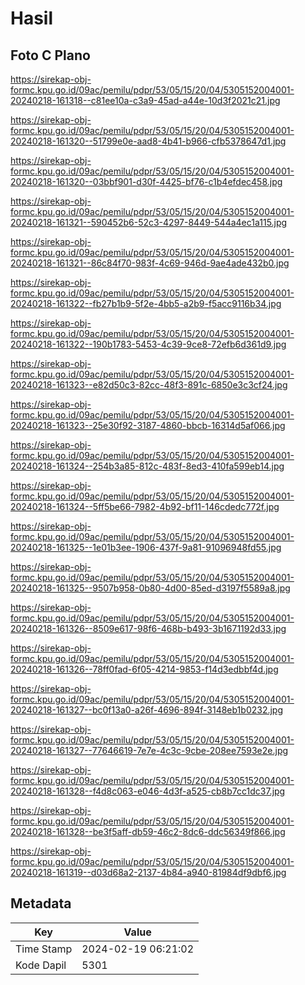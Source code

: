 # Hasil

## Foto C Plano

https://sirekap-obj-formc.kpu.go.id/09ac/pemilu/pdpr/53/05/15/20/04/5305152004001-20240218-161318--c81ee10a-c3a9-45ad-a44e-10d3f2021c21.jpg

https://sirekap-obj-formc.kpu.go.id/09ac/pemilu/pdpr/53/05/15/20/04/5305152004001-20240218-161320--51799e0e-aad8-4b41-b966-cfb5378647d1.jpg

https://sirekap-obj-formc.kpu.go.id/09ac/pemilu/pdpr/53/05/15/20/04/5305152004001-20240218-161320--03bbf901-d30f-4425-bf76-c1b4efdec458.jpg

https://sirekap-obj-formc.kpu.go.id/09ac/pemilu/pdpr/53/05/15/20/04/5305152004001-20240218-161321--590452b6-52c3-4297-8449-544a4ec1a115.jpg

https://sirekap-obj-formc.kpu.go.id/09ac/pemilu/pdpr/53/05/15/20/04/5305152004001-20240218-161321--86c84f70-983f-4c69-946d-9ae4ade432b0.jpg

https://sirekap-obj-formc.kpu.go.id/09ac/pemilu/pdpr/53/05/15/20/04/5305152004001-20240218-161322--fb27b1b9-5f2e-4bb5-a2b9-f5acc9116b34.jpg

https://sirekap-obj-formc.kpu.go.id/09ac/pemilu/pdpr/53/05/15/20/04/5305152004001-20240218-161322--190b1783-5453-4c39-9ce8-72efb6d361d9.jpg

https://sirekap-obj-formc.kpu.go.id/09ac/pemilu/pdpr/53/05/15/20/04/5305152004001-20240218-161323--e82d50c3-82cc-48f3-891c-6850e3c3cf24.jpg

https://sirekap-obj-formc.kpu.go.id/09ac/pemilu/pdpr/53/05/15/20/04/5305152004001-20240218-161323--25e30f92-3187-4860-bbcb-16314d5af066.jpg

https://sirekap-obj-formc.kpu.go.id/09ac/pemilu/pdpr/53/05/15/20/04/5305152004001-20240218-161324--254b3a85-812c-483f-8ed3-410fa599eb14.jpg

https://sirekap-obj-formc.kpu.go.id/09ac/pemilu/pdpr/53/05/15/20/04/5305152004001-20240218-161324--5ff5be66-7982-4b92-bf11-146cdedc772f.jpg

https://sirekap-obj-formc.kpu.go.id/09ac/pemilu/pdpr/53/05/15/20/04/5305152004001-20240218-161325--1e01b3ee-1906-437f-9a81-91096948fd55.jpg

https://sirekap-obj-formc.kpu.go.id/09ac/pemilu/pdpr/53/05/15/20/04/5305152004001-20240218-161325--9507b958-0b80-4d00-85ed-d3197f5589a8.jpg

https://sirekap-obj-formc.kpu.go.id/09ac/pemilu/pdpr/53/05/15/20/04/5305152004001-20240218-161326--8509e617-98f6-468b-b493-3b1671192d33.jpg

https://sirekap-obj-formc.kpu.go.id/09ac/pemilu/pdpr/53/05/15/20/04/5305152004001-20240218-161326--78ff0fad-6f05-4214-9853-f14d3edbbf4d.jpg

https://sirekap-obj-formc.kpu.go.id/09ac/pemilu/pdpr/53/05/15/20/04/5305152004001-20240218-161327--bc0f13a0-a26f-4696-894f-3148eb1b0232.jpg

https://sirekap-obj-formc.kpu.go.id/09ac/pemilu/pdpr/53/05/15/20/04/5305152004001-20240218-161327--77646619-7e7e-4c3c-9cbe-208ee7593e2e.jpg

https://sirekap-obj-formc.kpu.go.id/09ac/pemilu/pdpr/53/05/15/20/04/5305152004001-20240218-161328--f4d8c063-e046-4d3f-a525-cb8b7cc1dc37.jpg

https://sirekap-obj-formc.kpu.go.id/09ac/pemilu/pdpr/53/05/15/20/04/5305152004001-20240218-161328--be3f5aff-db59-46c2-8dc6-ddc56349f866.jpg

https://sirekap-obj-formc.kpu.go.id/09ac/pemilu/pdpr/53/05/15/20/04/5305152004001-20240218-161319--d03d68a2-2137-4b84-a940-81984df9dbf6.jpg


## Metadata

| Key        | Value               |
| ---------- | ------------------- |
| Time Stamp | 2024-02-19 06:21:02 |
| Kode Dapil | 5301                |




